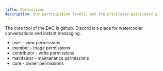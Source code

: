 ```yaml
---
title: Permissions
description: Our participation levels, and the privileges associated with each of them.
---
```


The core tool of the DAO is github. Discord is a place for watercooler conversations and instant messaging. 

* user - view permissions
* member - triage permissions
* contributor - write permissions 
* maintainer - maintanance permissions
* core - owner permissions
